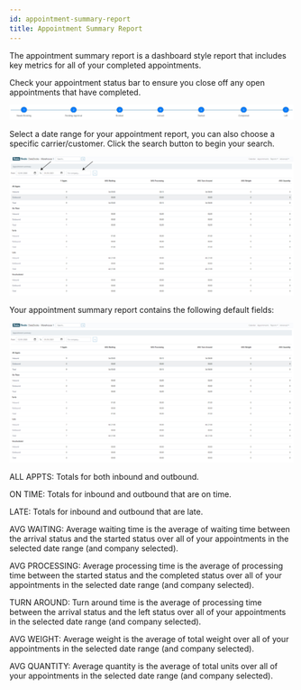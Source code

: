 ```yaml
---
id: appointment-summary-report
title: Appointment Summary Report
---
```


The appointment summary report is a dashboard style report that includes key metrics for all of your completed appointments. 

Check your appointment status bar to ensure you close off any open appointments that have completed. 

![Status](/img/docs/reports/appointment-summary-report/status-appt-summary.jpg)  

Select a date range for your appointment report, you can also choose a specific carrier/customer. Click the search button to begin your search.  

![Main with Arrows](/img/docs/reports/appointment-summary-report/main.jpg) 

Your appointment summary report contains the following default fields:

![Main Screen](/img/docs/reports/appointment-summary-report/main-screen.jpg) 

ALL APPTS: Totals for both inbound and outbound.

ON TIME: Totals for inbound and outbound that are on time. 

LATE: Totals for inbound and outbound that are late.

AVG WAITING: Average waiting time is the average of waiting time between the arrival status and the started status over all of your appointments in the selected date range (and company selected). 

AVG PROCESSING: Average processing time is the average of processing time between the started status and the completed status over all of your appointments in the selected date range (and company selected). 

TURN AROUND: Turn around time is the average of processing time between the arrival status and the left status over all of your appointments in the selected date range (and company selected). 

AVG WEIGHT: Average weight is the average of total weight over all of your appointments in the selected date range (and company selected).

AVG QUANTITY: Average quantity is the average of total units over all of your appointments in the selected date range (and company selected).
